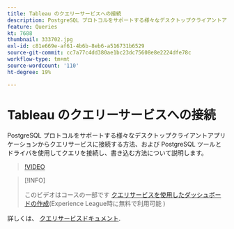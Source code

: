 ```yaml
---
title: Tableau のクエリーサービスへの接続
description: PostgreSQL プロトコルをサポートする様々なデスクトップクライアントアプリケーションからクエリサービスに接続する方法、および PostgreSQL ツールとドライバを使用してクエリを接続し、書き込む方法について説明します。
feature: Queries
kt: 7688
thumbnail: 333702.jpg
exl-id: c81e669e-af61-4b6b-8eb6-a516731b6529
source-git-commit: cc7a77c4dd380ae1bc23dc75608e8e2224dfe78c
workflow-type: tm+mt
source-wordcount: '110'
ht-degree: 19%

---
```


# Tableau のクエリーサービスへの接続

PostgreSQL プロトコルをサポートする様々なデスクトップクライアントアプリケーションからクエリサービスに接続する方法、および PostgreSQL ツールとドライバを使用してクエリを接続し、書き込む方法について説明します。

>[!VIDEO](https://video.tv.adobe.com/v/333702?quality=12&learn=on)

>[!INFO]
>
> このビデオはコースの一部です [クエリサービスを使用したダッシュボードの作成](https://experienceleague.adobe.com/?recommended=ExperiencePlatform-D-1-2021.1.qsvc.dash)(Experience League時に無料で利用可能 )

詳しくは、 [クエリサービスドキュメント](https://experienceleague.adobe.com/docs/experience-platform/query/home.html?lang=ja).
